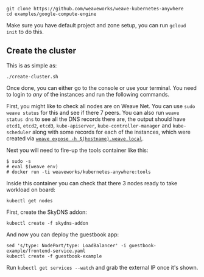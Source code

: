 ```
git clone https://github.com/weaveworks/weave-kubernetes-anywhere
cd examples/google-compute-engine
```

Make sure you have default project and zone setup, you can run `gcloud init` to do this.

## Create the cluster

This is as simple as:
```
./create-cluster.sh
```

Once done, you can either go to the console or use your terminal. You need to login to
_any_ of the instances and run the following commands.

First, you might like to check all nodes are on Weave Net. You can use `sudo weave status`
for this and see if there 7 peers. You can also run `weave status dns` to see all the DNS
records there are, the output should have `etcd1`, `etcd2`, `etcd3`, `kube-apiserver`,
`kube-controller-manager` and `kube-scheduler` along with some records for each of the
instances, which were created via [`weave expose -h $(hostname).weave.local`][weave_expose].

[weave_expose]: https://github.com/weaveworks/weave-kubernetes-anywhere/blob/1b6b29fc17d11a66007b572b5ee1d57677515c26/examples/google-compute-engine/provision.sh#L43

Next you will need to fire-up the tools container like this:
```
$ sudo -s
# eval $(weave env)
# docker run -ti weaveworks/kubernetes-anywhere:tools
```

Inside this container you can check that there 3 nodes ready to take workload on board:
```
kubectl get nodes
```

First, create the SkyDNS addon:
```
kubectl create -f skydns-addon
```

And now you can deploy the guestbook app:
```
sed 's/type: NodePort/type: LoadBalancer' -i guestbook-example/frontend-service.yaml
kubectl create -f guestbook-example
```

Run `kubectl get services --watch` and grab the external IP once it's shown.
